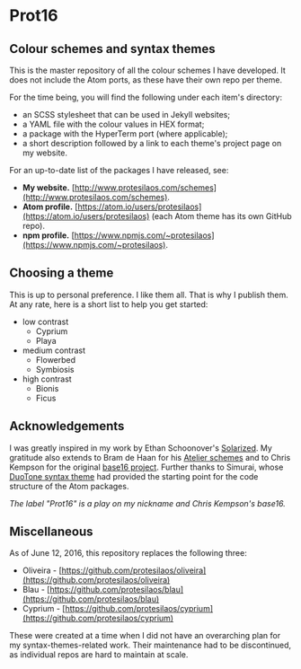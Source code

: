 # Prot16

## Colour schemes and syntax themes

This is the master repository of all the colour schemes I have developed. It does not include the Atom ports, as these have their own repo per theme.

For the time being, you will find the following under each item's directory:

- an SCSS stylesheet that can be used in Jekyll websites;
- a YAML file with the colour values in HEX format;
- a package with the HyperTerm port (where applicable);
- a short description followed by a link to each theme's project page on my website.

For an up-to-date list of the packages I have released, see:

- **My website.** [http://www.protesilaos.com/schemes](http://www.protesilaos.com/schemes).
- **Atom profile.** [https://atom.io/users/protesilaos](https://atom.io/users/protesilaos) (each Atom theme has its own GitHub repo).
- **npm profile.** [https://www.npmjs.com/~protesilaos](https://www.npmjs.com/~protesilaos).

<!-- ## (NEW) Base16-builder

All of the Prot16 schemes have been submitted to the new [Base16-builder](https://github.com/base16-builder/base16-builder). This is a neat npm tool designed to produce themes for a whole range of applications (including terminal emulators). I use it to create ports for *Terminator*, *Vim*, and *Mutt*.

Here is the command to get the dark variant of `bionis` for Terminator:

```shell
base16-builder -s bionis -t terminator -b dark
```

Visit the Base16-builder repository for more details. [Contact me](http://www.protesilaos.com/contact/) if you need any help.

*The files are also kept herein under the `all-ports/base16-builder` directory*.  -->

## Choosing a theme

This is up to personal preference. I like them all. That is why I publish them. At any rate, here is a short list to help you get started:

- low contrast
  - Cyprium
  - Playa
- medium contrast
  - Flowerbed
  - Symbiosis
- high contrast
  - Bionis
  - Ficus

## Acknowledgements

I was greatly inspired in my work by Ethan Schoonover's [Solarized](http://ethanschoonover.com/solarized). My gratitude also extends to Bram de Haan for his [Atelier schemes](http://atelierbram.github.io/syntax-highlighting/atelier-schemes/) and to Chris Kempson for the original [base16 project](http://chriskempson.github.io/base16/). Further thanks to Simurai, whose [DuoTone syntax theme](https://github.com/simurai/duotone-syntax) had provided the starting point for the code structure of the Atom packages.

*The label "Prot16" is a play on my nickname and Chris Kempson's base16.*

## Miscellaneous

As of June 12, 2016, this repository replaces the following three:

- Oliveira - [https://github.com/protesilaos/oliveira](https://github.com/protesilaos/oliveira)
- Blau - [https://github.com/protesilaos/blau](https://github.com/protesilaos/blau)
- Cyprium - [https://github.com/protesilaos/cyprium](https://github.com/protesilaos/cyprium)

These were created at a time when I did not have an overarching plan for my syntax-themes-related work. Their maintenance had to be discontinued, as individual repos are hard to maintain at scale.
